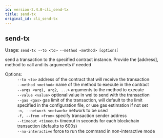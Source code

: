```yaml
---
id: version-2.4.0-cli_send-tx
title: send-tx
original_id: cli_send-tx
---
```


<div class="cli-command"><h2 class="cli-title">send-tx</h2><p class="cli-usage">Usage: <code>send-tx --to &lt;to&gt; --method &lt;method&gt; [options]</code></p><p>send a transaction to the specified contract instance. Provide the [address], method to call and its arguments if needed<br/></p><dl><dt><span>Options:</span></dt><dd><div><code>--to &lt;to&gt;</code> address of the contract that will receive the transaction</div><div><code>--method &lt;method&gt;</code> name of the method to execute in the contract</div><div><code>--args &lt;arg1, arg2, ...&gt;</code> arguments to the method to execute</div><div><code>--value &lt;value&gt;</code> optional value in wei to send with the transaction</div><div><code>--gas &lt;gas&gt;</code> gas limit of the transaction, will default to the limit specified in the configuration file, or use gas estimation if not set</div><div><code>-n, --network &lt;network&gt;</code> network to be used</div><div><code>-f, --from &lt;from&gt;</code> specify transaction sender address</div><div><code>--timeout &lt;timeout&gt;</code> timeout in seconds for each blockchain transaction (defaults to 600s)</div><div><code>--no-interactive</code> force to run the command in non-interactive mode</div></dd></dl></div>
